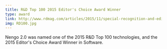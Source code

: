 ```yaml
---
title: R&D Top 100 2015 Editor's Choice Award Winner
type: award
link: http://www.rdmag.com/articles/2015/11/special-recognition-and-editors-choice-awards-presented-2015-r-d-100-awards-banquet-las-vegas
img: RD100.jpg
---
```

Nengo 2.0 was named one of the 2015 R&D Top 100 technologies,
and the 2015 Editor's Choice Award Winner in Software.
